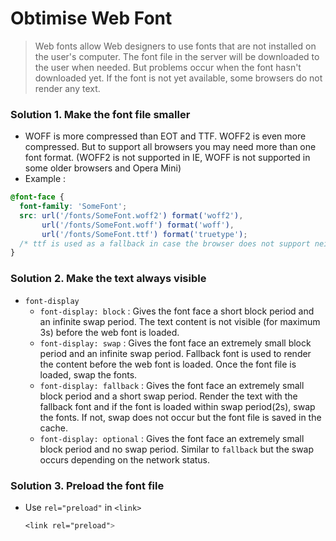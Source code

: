 # Obtimise Web Font
> Web fonts allow Web designers to use fonts that are not installed on the user's computer. The font file in the server will be downloaded to the user when needed. But problems occur when the font hasn't downloaded yet. If the font is not yet available, some browsers do not render any text.

### Solution 1. Make the font file smaller
- WOFF is more compressed than EOT and TTF. WOFF2 is even more compressed. But to support all browsers you may need more than one font format. (WOFF2 is not supported in IE, WOFF is not supported in some older browsers and Opera Mini)
- Example : 
```css
@font-face {
  font-family: 'SomeFont';
  src: url('/fonts/SomeFont.woff2') format('woff2'), 
       url('/fonts/SomeFont.woff') format('woff'),
       url('/fonts/SomeFont.ttf') format('truetype');
  /* ttf is used as a fallback in case the browser does not support neither woff2 nor woff */
}
```
### Solution 2. Make the text always visible
- `font-display`
  - `font-display: block` : Gives the font face a short block period and an infinite swap period. The text content is not visible (for maximum 3s) before the web font is loaded.
  - `font-display: swap` : Gives the font face an extremely small block period and an infinite swap period. Fallback font is used to render the content before the web font is loaded. Once the font file is loaded, swap the fonts.
  - `font-display: fallback` : Gives the font face an extremely small block period and a short swap period. Render the text with the fallback font and if the font is loaded within swap period(2s), swap the fonts. If not, swap does not occur but the font file is saved in the cache.
  - `font-display: optional` : Gives the font face an extremely small block period and no swap period. Similar to `fallback` but the swap occurs depending on the network status.

### Solution 3. Preload the font file
- Use `rel="preload"` in `<link>`
  ```css
  <link rel="preload">
  ```
